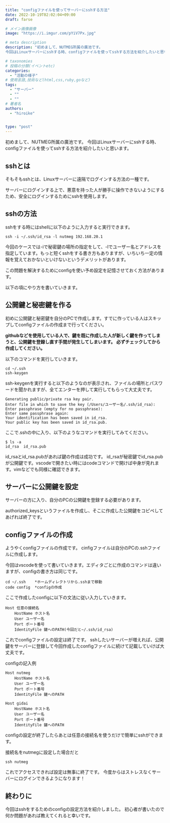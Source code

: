 ```yaml
---
title: "configファイルを使ってサーバーにsshする方法"
date: 2022-10-19T02:02:04+09:00
draft: farse

# メイン画像画像
image: "https://i.imgur.com/pYiV7Px.jpg"

# meta description
description: "初めまして、NUTMEG所属の廣池です。
今回はLinuxサーバーにsshする時、configファイルを使ってsshする方法を紹介したいと思います。"

# taxonomies
# 投稿の分類(イベントetc)
categories:
  - "活動の様子"
# 使用言語,技術など(html,css,ruby,goなど)
tags:
  - "サーバー"
  - ""
  - ""
# 著者名
authors:
  - "hiroike"


type: "post"
---
```

初めまして、NUTMEG所属の廣池です。
今回はLinuxサーバーにsshする時、configファイルを使ってsshする方法を紹介したいと思います。

## sshとは

そもそもsshとは、Linuxサーバーに遠隔でログインする方法の一種です。

サーバーにログインする上で、悪意を持った人が勝手に操作できないようにするため、安全にログインするためにsshを使用します。

## sshの方法

sshをする時にはshellに以下のように入力すると実行できます。

~~~
ssh -i ~/.ssh/id_rsa -l nutmeg 192.168.20.1
~~~

今回のケースでは-iで秘密鍵の場所の指定をして、-lでユーザー名とアドレスを指定しています。もっと短くsshをする書き方もありますが、いちいち一定の情報を覚えておかないといけないというデメリットがあります。

この問題を解決するためにconfigを使い予め設定を記憶させておく方法があります。

以下の項にやり方を書いていきます。

## 公開鍵と秘密鍵を作る

初めに公開鍵と秘密鍵を自分のPCで作成します。すでに作っている人はスキップしてconfigファイルの作成まで行ってください。

**githubなどを使用している人で、鍵を既に作成した人が新しく鍵を作ってしまうと、公開鍵を登録し直す手間が発生してしまいます。
必ずチェックしてから作成してください。**

以下のコマンドを実行していきます。

~~~
cd ~/.ssh
ssh-keygen
~~~

ssh-keygenを実行すると以下のようなのが表示され、ファイルの場所とパスワードを聞かれますが、全てエンターを押して実行してもらって大丈夫です。

~~~
Generating public/private rsa key pair.
Enter file in which to save the key (/Users/ユーザー名/.ssh/id_rsa): 
Enter passphrase (empty for no passphrase):
Enter same passphrase again:
Your identification has been saved in id_rsa.
Your public key has been saved in id_rsa.pub.
~~~

ここで.sshの中に入り、以下のようなコマンドを実行してみてください。

~~~
$ ls -a
id_rsa  id_rsa.pub
~~~

id_rsaとid_rsa.pubがあれば鍵の作成は成功です。
id_rsaが秘密鍵でid_rsa.pubが公開鍵です。vscodeで開きたい時にはcodeコマンドで開けば中身が見れます。vimなどでも同様に確認できます。

## サーバーに公開鍵を設定

サーバーの方に入り、自分のPCの公開鍵を登録する必要があります。

authorized_keysというファイルを作成し、そこに作成した公開鍵をコピペしてあげれば終了です。

## configファイルの作成

ようやくconfigファイルの作成です。
cinfigファイルは自分のPCの.sshファイルに作成します。

今回はvscodeを使って書いていきます。エディタごとに作成のコマンドは違いますが、configの書き方は同じです。

~~~
cd ~/.ssh    *ホームディレクトリから.sshまで移動
code config  *configの作成  
~~~

ここで作成したconfigに以下の文法に従い入力していきます。

~~~
Host 任意の接続名
    HostName ホスト名
    User ユーザー名
    Port ポート番号
    IdentityFile 鍵へのPATH(今回だと~/.ssh/id_rsa)
~~~

これでconfigファイルの設定は終了です。
sshしたいサーバーが増えれば、公開鍵をサーバーに登録して今回作成したconfigファイルに続けて記載していけば大丈夫です。

configの記入例

~~~
Host nutmeg
    HostName ホスト名
    User ユーザー名
    Port ポート番号
    IdentityFile 鍵へのPATH
    
Host gidai
    HostName ホスト名
    User ユーザー名
    Port ポート番号
    IdentityFile 鍵へのPATH
~~~

configの設定が終了したらあとは任意の接続名を使うだけで簡単にsshができます。

接続名をnutmegに設定した場合だと

~~~
ssh nutmeg
~~~

これでアクセスできれば設定は無事に終了です。
今度からはストレスなくサーバーにログインできるようになります！

## 終わりに

今回はsshをするためのconfigの設定方法を紹介しました。
初心者が書いたので何か問題があれば教えてくれると幸いです。
